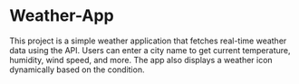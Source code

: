 # Weather-App
This project is a simple weather application that fetches real-time weather data using the API. Users can enter a city name to get current temperature, humidity, wind speed, and more. The app also displays a weather icon dynamically based on the condition.
